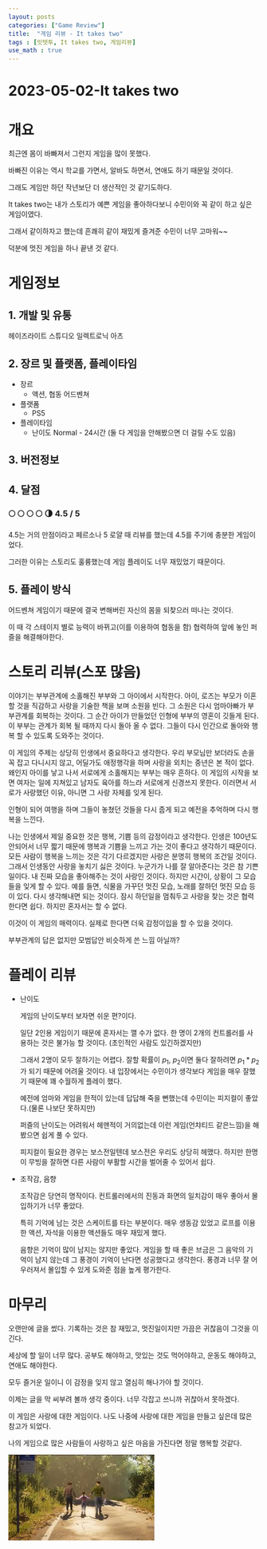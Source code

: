 ```yaml
---
layout: posts
categories: ["Game Review"]
title:  "게임 리뷰 - It takes two"
tags : [잇텟투, It takes two, 게임리뷰]
use_math : true
---
```


# 2023-05-02-It takes two

# 개요

최근엔 몸이 바빠져서 그런지 게임을 많이 못했다.

바빠진 이유는 역시 학교를 가면서, 알바도 하면서, 연애도 하기 때문일 것이다.

그래도 게임만 하던 작년보단 더 생산적인 것 같기도하다.

It takes two는 내가 스토리가 예쁜 게임을 좋아하다보니 수민이와 꼭 같이 하고 싶은 게임이였다.

그래서 같이하자고 했는데 흔쾌히 같이 재밌게 즐겨준 수민이 너무 고마워~~

덕분에 멋진 게임을 하나 끝낸 것 같다. 

# 게임정보

## 1. 개발 및 유통

헤이즈라이트 스튜디오
일렉트로닉 아츠

## 2. 장르 및 플랫폼, 플레이타임

- 장르
    - 액션, 협동 어드벤쳐
- 플랫폼
    - PS5
- 플레이타임
    - 난이도 Normal - 24시간 (둘 다 게임을 안해봤으면 더 걸릴 수도 있음)

## 3. 버전정보

## 4. 달점

### 🌕 🌕 🌕 🌕 🌗 4.5 / 5

4.5는 거의 만점이라고 페르소나 5 로얄 때 리뷰를 했는데 4.5를 주기에 충분한 게임이었다. 

그러한 이유는 스토리도 훌륭했는데 게임 플레이도 너무 재밌었기 때문이다. 

## 5. 플레이 방식

어드벤쳐 게임이기 때문에 결국 변해버린 자신의 몸을 되찾으러 떠나는 것이다. 

이 때 각 스테이지 별로 능력이 바뀌고(이를 이용하여 협동을 함) 협력하여 앞에 놓인 퍼즐을 해결해야한다. 

# 스토리 리뷰(스포 많음)

이야기는 부부관계에 소홀해진 부부와 그 아이에서 시작한다. 아이, 로즈는 부모가 이혼할 것을 직감하고 사랑을 기술한 책을 보며 소원을 빈다. 그 소원은 다시 엄마아빠가 부부관계를 회복하는 것이다. 그 순간 아이가 만들었던 인형에 부부의 영혼이 깃들게 된다. 이 부부는 관계가 회복 될 때까지 다시 돌아 올 수 없다. 그들이 다시 인간으로 돌아와 행복 할 수 있도록 도와주는 것이다. 

이 게임의 주제는 상당히 인생에서 중요하다고 생각한다. 우리 부모님만 보더라도 손을 꼭 잡고 다니시지 않고, 어딜가도 애정행각을 하며 사랑을 외치는 중년은 본 적이 없다. 왜인지 아이를 낳고 나서 서로에게 소홀해지는 부부는 매우 흔하다. 이 게임의 시작을 보면 여자는 일에 지쳐있고 남자도 육아를 하느라 서로에게 신경쓰지 못한다. 이러면서 서로가 사랑했던 이유, 아니면 그 사랑 자체를 잊게 된다. 

인형이 되어 여행을 하며 그들이 놓쳤던 것들을 다시 줍게 되고 예전을 추억하며 다시 행복을 느낀다. 

나는 인생에서 제일 중요한 것은 행복, 기쁨 등의 감정이라고 생각한다. 인생은 100년도 안되어서 너무 짧기 때문에 행복과 기쁨을 느끼고 가는 것이 좋다고 생각하기 때문이다. 모든 사람이 행복을 느끼는 것은 각기 다르겠지만 사랑은 분명히 행복의 조건일 것이다. 그래서 인생동안 사랑을 놓치기 싫은 것이다. 누군가가 나를 잘 알아준다는 것은 참 기쁜일이다. 내 진짜 모습을 좋아해주는 것이 사랑인 것이다. 하지만 시간이, 상황이 그 모습들을 잊게 할 수 있다. 예를 들면, 식물을 가꾸던 멋진 모습, 노래를 잘하던 멋진 모습 등이 있다. 다시 생각해내면 되는 것이다. 잠시 하던일을 멈춰두고 사랑을 찾는 것은 협력한다면 쉽다. 하지만 혼자서는 할 수 없다. 

이것이 이 게임의 매력이다. 실제로 한다면 더욱 감정이입을 할 수 있을 것이다. 

부부관계의 답은 없지만 모범답안 비슷하게 쓴 느낌 아닐까?

# 플레이 리뷰

- 난이도
    
    게임의 난이도부터 보자면 쉬운 편?이다. 
    
    일단 2인용 게임이기 때문에 혼자서는 깰 수가 없다. 한 명이 2개의 컨트롤러를 사용하는 것은 불가능 할 것이다. (초인적인 사람도 있긴하겠지만)
    
    그래서 2명이 모두 잘하기는 어렵다. 잘할 확률이  $p_1$, $p_2$이면 둘다 잘하려면 $p_1*p_2$ 가 되기 때문에 어려울 것이다. 내 입장에서는 수민이가 생각보다 게임을 매우 잘했기 때문에 꽤 수월하게 플레이 했다. 
    
    예전에 엄마와 게임을 한적이 있는데 답답해 죽을 뻔했는데 수민이는 피지컬이 좋았다.(물론 나보단 못하지만)
    
    퍼즐의 난이도는 어려워서 헤맨적이 거의없는데 이런 게임(언챠티드 같은느낌)을 해봤으면 쉽게 풀 수 있다. 
    
    피지컬이 필요한 경우는 보스전일텐데 보스전은 우리도 상당히 헤맸다. 하지만 한명이 무빙을 잘하면 다른 사람이 부활할 시간을 벌어줄 수 있어서 쉽다. 
    
- 조작감, 음향
    
    조작감은 당연히 명작이다. 컨트롤러에서의 진동과 화면의 일치감이 매우 좋아서 몰입하기가 너무 좋았다. 
    
    특히 기억에 남는 것은 스케이트를 타는 부분이다. 매우 생동감 있었고 로프를 이용한 액션, 자석을 이용한 액션들도 매우 재밌게 했다. 
    
    음향은 기억이 많이 남지는 않지만 좋았다. 게임을 할 때 좋은 브금은 그 음악의 기억이 남지 않는데 그 풍경이 기억이 난다면 성공했다고 생각한다. 풍경과 너무 잘 어우러져서 몰입할 수 있게 도와준 점을 높게 평가한다. 
    

# 마무리

오랜만에 글을 썼다. 기록하는 것은 참 재밌고, 멋진일이지만 가끔은 귀찮음이 그것을 이긴다. 

세상에 할 일이 너무 많다. 공부도 해야하고, 맛있는 것도 먹어야하고, 운동도 해야하고, 연애도 해야한다. 

모두 즐거운 일이니 이 감정을 잊지 않고 열심히 해나가야 할 것이다. 

이제는 글을 막 씨부려 볼까 생각 중이다. 너무 각잡고 쓰니까 귀찮아서 못하겠다. 

이 게임은 사랑에 대한 게임이다. 나도 나중에 사랑에 대한 게임을 만들고 싶은데 많은 참고가 되었다. 

나의 게임으로 많은 사람들이 사랑하고 싶은 마음을 가진다면 정말 행복할 것같다. 

![엔딩](/assets/image/two.jpeg)   
